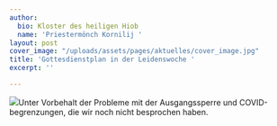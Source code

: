```yaml
---
author:
  bio: Kloster des heiligen Hiob
  name: 'Priestermönch Kornilij '
layout: post
cover_image: "/uploads/assets/pages/aktuelles/cover_image.jpg"
title: 'Gottesdienstplan in der Leidenswoche '
excerpt: ''

---
```

![](https://res.cloudinary.com/hiobmon/image/upload/v1619111952/media/2021/Screenshot_2021-04-22_at_19.18.49_gdnuio.png)Unter Vorbehalt der Probleme mit der Ausgangssperre und COVID-begrenzungen, die wir noch nicht besprochen haben.